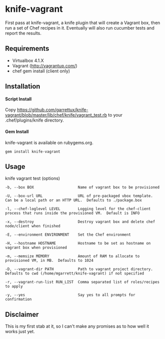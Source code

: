 knife-vagrant
========
First pass at knife-vagrant, a knife plugin that will create a Vagrant box, then run a set of Chef recipes in it.  Eventually will also run cucumber tests and report the results.

Requirements
-------------------

- Virtualbox 4.1.X
- Vagrant (http://vagrantup.com/)
- chef gem install (client only)

Installation
-------------------
#### Script Install
Copy https://github.com/garrettux/knife-vagrant/blob/master/lib/chef/knife/vagrant_test.rb to your .chef/plugins/knife directory.

#### Gem Install
knife-vagrant is available on rubygems.org.

    gem install knife-vagrant

Usage
-------------------
knife vagrant test (options)

    -b, --box BOX                    Name of vagrant box to be provisioned

    -U, --box-url URL                URL of pre-packaged vbox template.  Can be a local path or an HTTP URL.  Defaults to ./package.box

    -l, --chef-loglevel LEVEL        Logging level for the chef-client process that runs inside the provisioned VM.  Default is INFO

    -x, --destroy                    Destroy vagrant box and delete chef node/client when finished

    -E, --environment ENVIRONMENT    Set the Chef environment

    -H, --hostname HOSTNAME          Hostname to be set as hostname on vagrant box when provisioned

    -m, --memsize MEMORY             Amount of RAM to allocate to provisioned VM, in MB.  Defaults to 1024

    -D, --vagrant-dir PATH           Path to vagrant project directory.  Defaults to cwd (/home/mgarrett/knife-vagrant) if not specified

    -r, --vagrant-run-list RUN_LIST  Comma separated list of roles/recipes to apply

    -y, --yes                        Say yes to all prompts for confirmation

Disclaimer
-------------------

This is my first stab at it, so I can't make any promises as to how well it works just yet.
